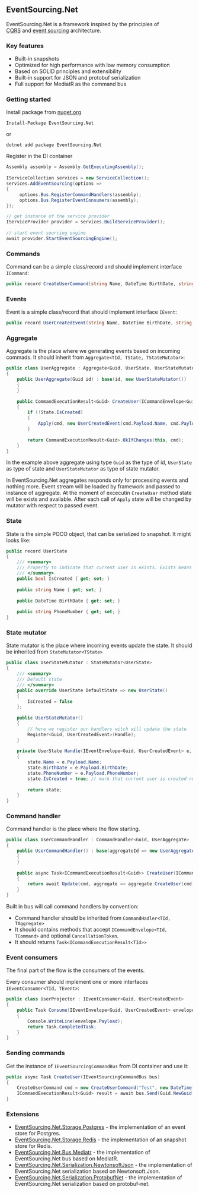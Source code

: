 ## EventSourcing.Net

EventSourcing.Net is a framework inspired by the principles of [CQRS](https://docs.microsoft.com/en-us/azure/architecture/patterns/cqrs) and [event sourcing](https://docs.microsoft.com/en-us/azure/architecture/patterns/event-sourcing) architecture.

### Key features
- Built-in snapshots
- Optimized for high performance with low memory consumption
- Based on SOLID principles and extensibility
- Built-in support for JSON and protobuf serialization
- Full support for MediatR as the command bus

### Getting started

Install package from [nuget.org](https://www.nuget.org/packages/EventSourcing.Net)

```
Install-Package EventSourcing.Net
```

or

```
dotnet add package EventSourcing.Net
```

Register in the DI container

```csharp  
Assembly assembly = Assembly.GetExecutingAssembly();  
  
IServiceCollection services = new ServiceCollection();  
services.AddEventSourcing(options =>  
{       
     options.Bus.RegisterCommandHandlers(assembly);
     options.Bus.RegisterEventConsumers(assembly);
});

// get instance of the service provider
IServiceProvider provider = services.BuildServiceProvider();  
  
// start event sourcing engine  
await provider.StartEventSourcingEngine();
```

### Commands

Command can be a simple class/record and should implement interface `ICommand`:

```csharp
public record CreateUserCommand(string Name, DateTime BirthDate, string PhoneNumber) : ICommand;
```

### Events

Event is a simple class/record that should implement interface `IEvent`:
```csharp
public record UserCreatedEvent(string Name, DateTime BirthDate, string PhoneNumber) : IEvent;
```

### Aggregate

Aggregate is the place where we generating events based on incoming commads. It should inherit from `Aggregate<TId, TState, TStateMutator>`:

```csharp
public class UserAggregate : Aggregate<Guid, UserState, UserStateMutator>  
{  
    public UserAggregate(Guid id) : base(id, new UserStateMutator())  
    {  
    }  
  
    public CommandExecutionResult<Guid> CreateUser(ICommandEnvelope<Guid, CreateUserCommand> cmd)  
    {  
        if (!State.IsCreated)  
        {  
            Apply(cmd, new UserCreatedEvent(cmd.Payload.Name, cmd.Payload.BirthDate, cmd.Payload.PhoneNumber));  
        }  
          
        return CommandExecutionResult<Guid>.OkIfChanges(this, cmd);  
    }
}
```

In the example above aggregate using type `Guid` as the type of id, `UserState` as type of state and `UserStateMutator` as type of state mutator.

In EventSourcing.Net aggregates responds only for processing events and nothing more.
Event stream will be loaded by framework and passed to instance of aggregate. At the moment of excecutin `CreateUser` method state will be exists and available.
After each call of `Apply` state will be changed by mutator with respect to passed event.

### State

State is the simple POCO object, that can be serialized to snapshot. It might looks like:

```csharp
public record UserState  
{  
    /// <summary>  
    /// Property to indicate that current user is exists. Exists means UserCreatedEvent was handled.
    /// </summary>
    public bool IsCreated { get; set; }  
      
    public string Name { get; set; }  
      
    public DateTime BirthDate { get; set; }  
      
    public string PhoneNumber { get; set; }  
}
```

### State mutator

State mutator is the place where incoming events update the state. It should be inherited from `StateMutator<TState>`

```csharp
public class UserStateMutator : StateMutator<UserState>  
{  
    /// <summary>  
    /// Default state
    /// </summary>
    public override UserState DefaultState => new UserState()  
    {  
        IsCreated = false
    };  
  
    public UserStateMutator()  
    {  
        // here we register our handlers witch will update the state     
        Register<Guid, UserCreatedEvent>(Handle); 
    }  
      
    private UserState Handle(IEventEnvelope<Guid, UserCreatedEvent> e, UserState state)  
    {  
        state.Name = e.Payload.Name;  
        state.BirthDate = e.Payload.BirthDate;  
        state.PhoneNumber = e.Payload.PhoneNumber;  
        state.IsCreated = true; // mark that current user is created now  
  
        return state;  
    }
}
```

### Command handler

Command handler is the place where the flow starting.
```csharp
public class UserCommandHandler : CommandHandler<Guid, UserAggregate>  
{  
    public UserCommandHandler() : base(aggregateId => new UserAggregate(aggregateId))  
    {  
    }  
  
    public async Task<ICommandExecutionResult<Guid>> CreateUser(ICommandEnvelope<Guid, CreateUserCommand> cmd, CancellationToken token)  
    {  
        return await Update(cmd, aggregate => aggregate.CreateUser(cmd), token);  
    }
}
```

Built in bus will call command handlers by convention:
- Command handler should be inherited from `CommandHadler<TId, TAggregate>`
- It should contains methods that accept `ICommandEnvelope<TId, TCommand>` and optional `CancellationToken`.
- It should returns `Task<ICommandExecutionResult<TId>>`

### Event consumers

The final part of the flow is the consumers of the events.

Every consumer should implement one or more interfaces `IEventConsumer<TId, TEvent>`:

```csharp
public class UserProjector : IEventConsumer<Guid, UserCreatedEvent>
{  
    public Task Consume(IEventEnvelope<Guid, UserCreatedEvent> envelope)  
    {  
        Console.WriteLine(envelope.Payload);  
        return Task.CompletedTask;  
    }
}
```

### Sending commands

Get the instance of `IEventSourcingCommandBus` from DI container and use it:

```csharp
public async Task CreateUser(IEventSourcingCommandBus bus)  
{  
    CreateUserCommand cmd = new CreateUserCommand("Test", new DateTime(2000, 1, 1), "123-456-789");  
    ICommandExecutionResult<Guid> result = await bus.Send(Guid.NewGuid(), cmd);  
}
```

### Extensions

- [EventSourcing.Net.Storage.Postgres](https://www.nuget.org/packages/EventSourcing.Net.Storage.Postgres/) - the implementation of an event store for Postgres.
- [EventSourcing.Net.Storage.Redis](https://www.nuget.org/packages/EventSourcing.Net.Storage.Redis/) - the implementation of an snapshot store for Redis.
- [EventSourcing.Net.Bus.Mediatr](https://www.nuget.org/packages/EventSourcing.Net.Bus.Mediatr/) - the implementation of EventSourcing.Net bus based on MediatR.
- [EventSourcing.Net.Serialization.NewtonsoftJson](https://www.nuget.org/packages/EventSourcing.Net.Serialization.NewtonsoftJson/) - the implementation of EventSourcing.Net serialization based on Newtonsoft.Json.
- [EventSourcing.Net.Serialization.ProtobufNet](https://www.nuget.org/packages/EventSourcing.Net.Serialization.ProtobufNet/) - the implementation of EventSourcing.Net serialization based on protobuf-net.
